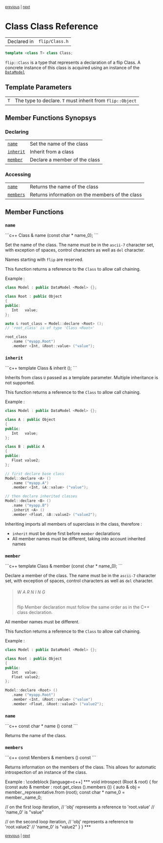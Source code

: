 <p><sup><a href="Bool.md">previous</a> | <a href="Collection.md">next</a></sup></p>

<h1>Class Class Reference</h1>

<table><tr><td>Declared in</td><td><code>flip/Class.h</code></td></tr>
</table>

```c++
template <class T> class Class;
```

<p><code>flip::Class</code> is a type that represents a declaration of a flip Class. A concrete instance of this class is acquired using an instance of the <a href="../reference/DataModel.md"><code>DataModel</code></a></p>

<h2>Template Parameters</h2>

<table><tr><td><code>T</code></td><td>The type to declare. <code>T</code> must inherit from <code>flip::Object</code></td></tr>
</table>

<h2>Member Functions Synopsys</h2>

<h3>Declaring</h3>

<table><tr><td><code><a href="#member-function-name">name</a></code></td><td>Set the name of the class</td></tr>
<tr><td><code><a href="#member-function-inherit">inherit</a></code></td><td>Inherit from a class</td></tr>
<tr><td><code><a href="#member-function-member">member</a></code></td><td>Declare a member of the class</td></tr>
</table>

<h3>Accessing</h3>

<table><tr><td><code><a href="#member-function-name">name</a></code></td><td>Returns the name of the class</td></tr>
<tr><td><code><a href="#member-function-members">members</a></code></td><td>Returns information on the members of the class</td></tr>
</table>

<h2>Member Functions</h2>

<h3 id="member-function-name"><code>name</code></h3>
```c++
Class &  name (const char * name_0);
```

<p>Set the name of the class. The name must be in the <code>ascii-7</code> character set, with exception of spaces, control characters as well as <code>del</code> character.</p>

<p>Names starting with <code>flip</code> are reserved.</p>

<p>This function returns a reference to the <code>Class</code> to allow call chaining.</p>

<p>Example :</p>

```c++
class Model : public DataModel <Model> {};

class Root : public Object
{
public:
   Int   value;
};

auto & root_class = Model::declare <Root> ();
// 'root_class' is of type 'Class <Root>'

root_class
   .name ("myapp.Root")
   .member <Int, &Root::value> ("value");
```

<h3 id="member-function-inherit"><code>inherit</code></h3>
```c++
template <class U>   Class &  inherit ();
```

<p>Inherits from class <code>U</code> passed as a template parameter. Multiple inheritance is not supported.</p>

<p>This function returns a reference to the <code>Class</code> to allow call chaining.</p>

<p>Example :</p>

```c++
class Model : public DataModel <Model> {};

class A : public Object
{
public:
   Int   value;
};

class B : public A
{
public:
   Float value2;
};

// first declare base class
Model::declare <A> ()
   .name ("myapp.A")
   .member <Int, &A::value> ("value");

// then declare inherited classes
Model::declare <B> ()
   .name ("myapp.B")
   .inherit <A> ()
   .member <Float, &B::value2> ("value2");
```

<p>Inheriting imports all members of superclass in the class, therefore :</p>

<ul>
<li><code>inherit</code> must be done first before <code>member</code> declarations</li>
<li>All member names must be different, taking into account inherited names</li>
</ul>

<h3 id="member-function-member"><code>member</code></h3>
```c++
template <class U, U T::*ptr_to_member>   Class &  member (const char * name_0);
```

<p>Declare a member of the class. The name must be in the <code>ascii-7</code> character set, with exception of spaces, control characters as well as <code>del</code> character.</p>

<blockquote><h6>W A R N I N G</h6> flip Member declaration must follow the same order as in the C++ class declaration.</blockquote>

<p>All member names must be different.</p>

<p>This function returns a reference to the <code>Class</code> to allow call chaining.</p>

<p>Example :</p>

```c++
class Model : public DataModel <Model> {};

class Root : public Object
{
public:
   Int   value;
   Float value2;
};

Model::declare <Root> ()
   .name ("myapp.Root")
   .member <Int, &Root::value> ("value")
   .member <Float, &Root::value2> ("value2");
```

<h3 id="member-function-name"><code>name</code></h3>
```c++
const char *   name () const
```

<p>Returns the name of the class.</p>

<h3 id="member-function-members"><code>members</code></h3>
```c++
const Members &   members () const
```

<p>Returns information on the members of the class. This allows for automatic introspection of an instance of the class.</p>

<p>Example : \codeblock [language=c++] *** void  introspect (Root & root) {    for (const auto & member : root.get_class ().members ())    {       auto & obj = member._representative.from (root);       const char * name_0 = member._name_0;</p>

<p>// on the first loop iteration,       // 'obj' represents a reference to 'root.value'       // 'name_0' is "value"</p>

<p>// on the second loop iteration,       // 'obj' represents a reference to 'root.value2'       // 'name_0' is "value2"    } } ***</p>

<p><sup><a href="Bool.md">previous</a> | <a href="Collection.md">next</a></sup></p>

